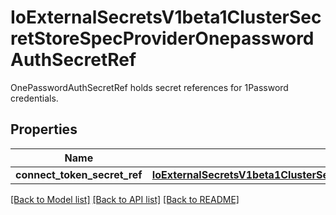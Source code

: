 # IoExternalSecretsV1beta1ClusterSecretStoreSpecProviderOnepasswordAuthSecretRef

OnePasswordAuthSecretRef holds secret references for 1Password credentials.
## Properties
Name | Type | Description | Notes
------------ | ------------- | ------------- | -------------
**connect_token_secret_ref** | [**IoExternalSecretsV1beta1ClusterSecretStoreSpecProviderOnepasswordAuthSecretRefConnectTokenSecretRef**](IoExternalSecretsV1beta1ClusterSecretStoreSpecProviderOnepasswordAuthSecretRefConnectTokenSecretRef.md) |  | 

[[Back to Model list]](../README.md#documentation-for-models) [[Back to API list]](../README.md#documentation-for-api-endpoints) [[Back to README]](../README.md)


